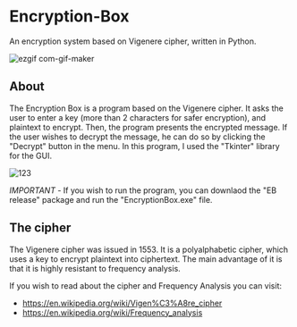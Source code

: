 # Encryption-Box
An encryption system based on Vigenere cipher, written in Python.

![ezgif com-gif-maker](https://user-images.githubusercontent.com/103560553/194914374-61e71a06-567b-4eef-9d30-62bbfd3d6073.gif)




## About
The Encryption Box is a program based on the Vigenere cipher.
It asks the user to enter a key (more than 2 characters for safer encryption), and plaintext to encrypt. Then, the program presents the encrypted message.
If the user wishes to decrypt the message, he can do so by clicking the "Decrypt" button in the menu.
In this program, I used the "Tkinter" library for the GUI.

![123](https://user-images.githubusercontent.com/103560553/194918643-2680c671-374e-4327-9988-d483119c535e.PNG)


*IMPORTANT* - If you wish to run the program, you can downlaod the "EB release" package and run the "EncryptionBox.exe" file. 


## The cipher
The Vigenere cipher was issued in 1553. It is a polyalphabetic cipher, which uses a key to encrypt plaintext into ciphertext. The main advantage of it is that it is highly resistant to frequency analysis.

If you wish to read about the cipher and Frequency Analysis you can visit:
* https://en.wikipedia.org/wiki/Vigen%C3%A8re_cipher
* https://en.wikipedia.org/wiki/Frequency_analysis
